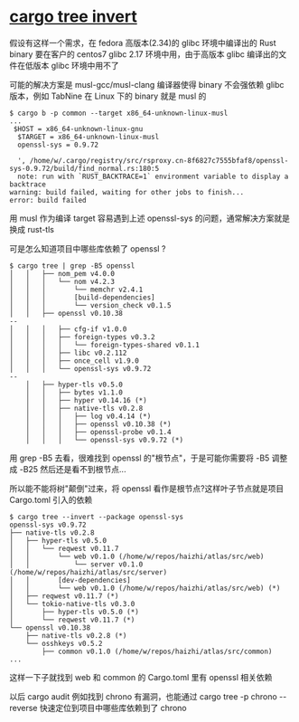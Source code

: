 # [cargo tree invert](/2021/12/cargo_tree_invert.md)

假设有这样一个需求，在 fedora 高版本(2.34)的 glibc 环境中编译出的 Rust binary 要在客户的 centos7 glibc 2.17 环境中用，由于高版本 glibc 编译出的文件在低版本 glibc 环境中用不了

可能的解决方案是 musl-gcc/musl-clang 编译器使得 binary 不会强依赖 glibc 版本，例如 TabNine 在 Linux 下的 binary 就是 musl 的

```
$ cargo b -p common --target x86_64-unknown-linux-musl
...
 $HOST = x86_64-unknown-linux-gnu
  $TARGET = x86_64-unknown-linux-musl
  openssl-sys = 0.9.72

  ', /home/w/.cargo/registry/src/rsproxy.cn-8f6827c7555bfaf8/openssl-sys-0.9.72/build/find_normal.rs:180:5
  note: run with `RUST_BACKTRACE=1` environment variable to display a backtrace
warning: build failed, waiting for other jobs to finish...
error: build failed
```

用 musl 作为编译 target 容易遇到上述 openssl-sys 的问题，通常解决方案就是换成 rust-tls

可是怎么知道项目中哪些库依赖了 openssl ?

```
$ cargo tree | grep -B5 openssl
│   │   ├── nom_pem v4.0.0
│   │   │   └── nom v4.2.3
│   │   │       └── memchr v2.4.1
│   │   │       [build-dependencies]
│   │   │       └── version_check v0.1.5
│   │   ├── openssl v0.10.38
--
│   │   │   ├── cfg-if v1.0.0
│   │   │   ├── foreign-types v0.3.2
│   │   │   │   └── foreign-types-shared v0.1.1
│   │   │   ├── libc v0.2.112
│   │   │   ├── once_cell v1.9.0
│   │   │   └── openssl-sys v0.9.72
--
    │   ├── hyper-tls v0.5.0
    │   │   ├── bytes v1.1.0
    │   │   ├── hyper v0.14.16 (*)
    │   │   ├── native-tls v0.2.8
    │   │   │   ├── log v0.4.14 (*)
    │   │   │   ├── openssl v0.10.38 (*)
    │   │   │   ├── openssl-probe v0.1.4
    │   │   │   └── openssl-sys v0.9.72 (*)
```

用 grep -B5 去看，很难找到 openssl 的"根节点"，于是可能你需要将 -B5 调整成 -B25 然后还是看不到根节点...

所以能不能将树"颠倒"过来，将 openssl 看作是根节点?这样叶子节点就是项目 Cargo.toml 引入的依赖

```
$ cargo tree --invert --package openssl-sys
openssl-sys v0.9.72
├── native-tls v0.2.8
│   ├── hyper-tls v0.5.0
│   │   └── reqwest v0.11.7
│   │       └── web v0.1.0 (/home/w/repos/haizhi/atlas/src/web)
│   │           └── server v0.1.0 (/home/w/repos/haizhi/atlas/src/server)
│   │       [dev-dependencies]
│   │       └── web v0.1.0 (/home/w/repos/haizhi/atlas/src/web) (*)
│   ├── reqwest v0.11.7 (*)
│   └── tokio-native-tls v0.3.0
│       ├── hyper-tls v0.5.0 (*)
│       └── reqwest v0.11.7 (*)
└── openssl v0.10.38
    ├── native-tls v0.2.8 (*)
    └── osshkeys v0.5.2
        ├── common v0.1.0 (/home/w/repos/haizhi/atlas/src/common)
...
```

这样一下子就找到 web 和 common 的 Cargo.toml 里有 openssl 相关依赖

以后 cargo audit 例如找到 chrono 有漏洞，也能通过 cargo tree -p chrono --reverse 快速定位到项目中哪些库依赖到了 chrono
